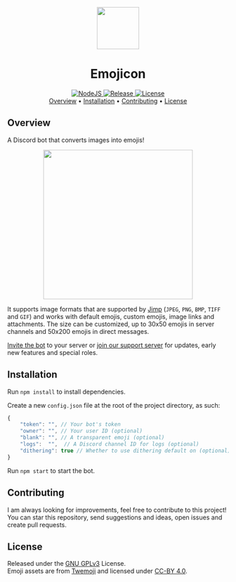 <p align="center">
    <img src="https://cdn.discordapp.com/emojis/768872298383933531.png?v=1" width="96"/><br/>
</p>
<h1 align="center">
    Emojicon
</h1>
<p align="center">
    <a href="https://nodejs.org/en/">
        <img alt="NodeJS" src="https://img.shields.io/badge/NodeJS-16.6+-07a31e.svg">
    </a>
    <a href="https://github.com/charlypoirier/emojicon/releases">
        <img alt="Release" src="https://img.shields.io/badge/Release-v2.0.2-1389BF.svg">
    </a>
    <a href="https://github.com/charlypoirier/emojicon/blob/main/LICENSE">
        <img alt="License" src="https://img.shields.io/badge/License-GNU_GPLv3-F56831.svg">
    </a><br/>
    <a href="https://github.com/charlypoirier/emojicon#overview">Overview</a> •
    <a href="https://github.com/charlypoirier/emojicon#installation">Installation</a> •
    <a href="https://github.com/charlypoirier/emojicon#contributing">Contributing</a> •
    <a href="https://github.com/charlypoirier/emojicon#license">License</a>
</p>

## Overview

A Discord bot that converts images into emojis!

<p align="center">
    <img src="https://i.imgur.com/tkdEI4M.png" height="340"/>
</p>

It supports image formats that are supported by [Jimp](https://github.com/oliver-moran/jimp) (`JPEG`, `PNG`, `BMP`, `TIFF` and `GIF`) and works with default emojis, custom emojis, image links and attachments. The size can be customized, up to 30x50 emojis in server channels and 50x200 emojis in direct messages.

[Invite the bot](https://discord.com/api/oauth2/authorize?client_id=591203757287538690&permissions=274878188544&scope=bot+applications.commands) to your server or [join our support server](https://discord.gg/xDMAxZD) for updates, early new features and special roles.

## Installation

Run `npm install` to install dependencies.

Create a new `config.json` file at the root of the project directory, as such:

```js
{
    "token": "", // Your bot's token
    "owner": "", // Your user ID (optional)
    "blank": "", // A transparent emoji (optional)
    "logs":  "",  // A Discord channel ID for logs (optional)
    "dithering": true // Whether to use dithering default on (optional)
}
```

Run `npm start` to start the bot.

## Contributing

I am always looking for improvements, feel free to contribute to this project!<br/>
You can star this repository, send suggestions and ideas, open issues and create pull requests.

## License

Released under the [GNU GPLv3](https://www.gnu.org/licenses/gpl-3.0.en.html) License.<br/>
Emoji assets are from [Twemoji](https://github.com/twitter/twemoji) and licensed under [CC-BY 4.0](https://creativecommons.org/licenses/by/4.0/).
